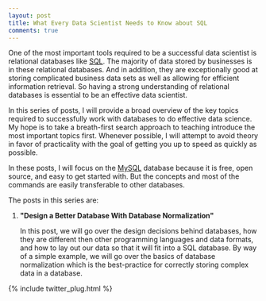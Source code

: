 ```yaml
---
layout: post
title: What Every Data Scientist Needs to Know about SQL
comments: true
---
```


One of the most important tools required to be a successful data
scientist is relational databases like
[SQL](http://en.wikipedia.org/wiki/SQL).  The majority of data
stored by businesses is in these relational databases. And in addition,
they are exceptionally good at storing complicated business data
sets as well as allowing for efficient information retrieval.
So having a strong understanding of relational databases
is essential to be an effective data scientist.

In this series of posts, I will provide a broad overview of the key
topics required to successfully work with databases to do effective
data science. My hope is to take a breath-first search approach to
teaching introduce the most important topics first.  Whenever
possible, I will attempt to avoid theory in favor of practicality
with the goal of getting you up to speed as quickly as possible.

In these posts, I will focus on the [MySQL](http://www.mysql.com/)
database because it is free, open source, and easy to get started
with. But the concepts and most of the commands are easily transferable
to other databases.

The posts in this series are:

1. **"Design a Better Database With Database Normalization"**

   In this post, we will go over the design decisions behind
   databases, how they are different then other programming languages
   and data formats, and how to lay out our data so that it will
   fit into a SQL database.  By way of a simple example, we will go
   over the basics of database normalization which is the best-practice
   for correctly storing complex data in a database.

<!--

2. **"How to Query in SQL With the SELECT Statement"**

   In this post, we will go over the basics of querying data from
   a database. Using the example from above, I will work through
   successively harder queries show how the simple operations can
   be used to ask complicated questions.

3. **"Indexing in SQL for the Rest of Us"**

4. **"How to Handle Missing Data in SQL Using NULL Values"**

-->



{% include twitter_plug.html %}

